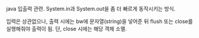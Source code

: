 java 입출력 관련.
System.in과 System.out을 좀 더 빠르게 동작시키는 방식.

입력은 상관없으나,
출력 시에는 bw에 문자열(string)을 넣어준 뒤
flush 또는 close를 실행해줘야 출력이 됨.
단, close 시에는 해당 객체 소멸.